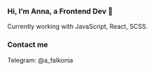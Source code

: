 ###  Hi, I’m Anna, a Frontend Dev 👋
Currently working with JavaScript, React, SCSS.


### Contact me
Telegram: @a_falkonia

